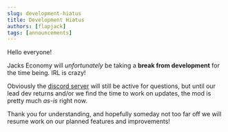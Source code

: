 ```yaml
---
slug: development-hiatus
title: Development Hiatus
authors: [flapjack]
tags: [announcements]
---
```


Hello everyone! 

Jacks Economy will *unfortunately* be taking a **break from development** for the time being. IRL is crazy! 

Obviously the [discord server](https://discord.gg/3F8gBbMCXU) will still be active for questions, but until our lead dev returns and/or we find the time to work on updates, the mod is pretty much *as-is* right now. 

Thank you for understanding, and hopefully someday not too far off we will resume work on our planned features and improvements!